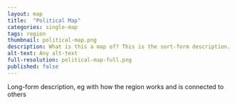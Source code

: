 ```yaml
---
layout: map
title:  "Political Map"
categories: single-map
tags: region
thumbnail: political-map.png
description: What is this a map of? This is the sort-form description.
alt-text: Any alt-text
full-resolution: political-map-full.png
published: false
---
```


Long-form description, eg with how the region works and is connected to others
